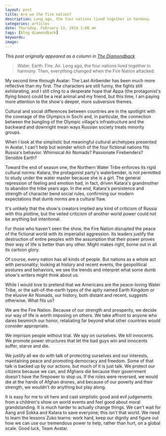 ```yaml
---
layout: post
title: Are we the fire nation?
description: Long ago, the four nations lived together in harmony.
categories: articles
date: Thursday, February 13, 2014 1:00 am
tags: [blog diamondback]
keywords: 
image: 
---
```

*This post originally appeared as a column in [The Diamondback](http://www.diamondbackonline.com/opinion/article_089b6e12-943f-11e3-9eca-001a4bcf6878.html)*

>Water. Earth. Fire. Air. Long ago, the four nations lived together in harmony. Then, everything changed when the Fire Nation attacked.

My second time through Avatar: The Last Airbender has been much more reflective than my first. The characters are still funny, the fights still exhilarating, and I still cling to a desperate hope that Appa (the protagonist's flying bison) could be a real animal and my friend, but this time, I am paying more attention to the show's deeper, more subversive themes.

Cultural and social differences between countries are in the spotlight with the coverage of the Olympics in Sochi and, in particular, the connection between the bungling of the Olympic village's infrastructure and the backward and downright mean ways Russian society treats minority groups.

When I look at the simplistic but meaningful cultural archetypes presented in Avatar, I can't help but wonder which of the four fictional nations fits Russia's behavior. Whimsical Air Nomads? Passionate Firebenders? Sensible Earth?

Toward the end of season one, the Northern Water Tribe enforces its rigid cultural norms: Katara, the protagonist party's waterbender, is not permitted to study under the water master because she is a girl. The general repression of feeling and emotion had, in fact, driven Katara's grandmother to abandon the tribe years ago. In the end, Katara's persistence and strength of character bend social rules, confirming our modern expectations that dumb norms are a cultural flaw.

It's unlikely that the show's creators implied any kind of criticism of Russia with this plotline, but the veiled criticism of another world power could not be anything but intentional.

For those who haven't seen the show, the Fire Nation disrupted the peace of the fictional world with its imperialist aggression. Its leaders justify the destruction of entire peoples with the assumption that their power proves their way of life is better than any other. Might makes right, borne out in all its cartoon glory.

Of course, every nation has all kinds of people. But nations as a whole act with personality; looking at history and recent events, the geopolitical postures and behaviors, we see the trends and interpret what some dumb show's writers might think about us.

While I would love to pretend that we Americans are the peace-loving Water Tribe, or the salt-of-the-earth types of the aptly named Earth Kingdom or the elusive Air Nomads, our history, both distant and recent, suggests otherwise. What fits us?

We are the Fire Nation. Because of our strength and prosperity, we decide our way of life is worth imposing on others. We take affront to anyone who dares besmirch our honor, retaliating far beyond what other countries would consider appropriate.

We imprison people without trial. We spy on ourselves. We kill innocents. We promote power structures that let the bad guys win and innocents suffer, starve and die.

We justify all we do with talk of protecting ourselves and our interests, maintaining peace and promoting democracy and freedom. Some of that talk is backed up by our actions, but much of it is just talk. We protect our citizens because we can, and Afghans die because their government doesn't have the firepower to stop us. If the roles were reversed, we would die at the hands of Afghan drones, and because of our poverty and their strength, we wouldn't do anything but play along.

It is easy for me to sit here and cast simplistic good and evil judgements from a children's show on world events and feel good about moral grandstanding. It is much harder to actually change things. We can't wait for Aang and Sokka and Katara to save everyone; this isn't that world. We need to learn the lessons Zuko learns: work hard, keep our dignity and figure out how we can use our tremendous power to help, rather than hurt, on a global scale. Good luck, Team Avatar.